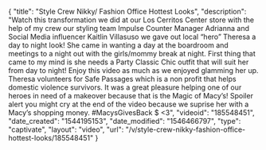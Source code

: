 {
    "title": "Style Crew Nikky\/ Fashion Office Hottest Looks",
    "description": "Watch this transformation we did at our Los Cerritos Center store with the help of my crew our styling team Impulse Counter Manager Adrianna and Social Media influencer Kaitlin Villasuso we gave out local “hero” Theresa a day to night look! She came in wanting a day at the boardroom and meetings to a night out with the girls\/mommy break at night. First thing that came to my mind is she needs a Party Classic Chic outfit that will suit her from day to night! Enjoy this video as much as we enjoyed glamming her up. Theresa volunteers for Safe Passages which is a non profit that helps domestic violence survivors. It was a great pleasure helping one of our heroes in need of a makeover because that is the Magic of Macy’s! Spoiler alert you might cry at the end of the video because we suprise her with a Macy’s shopping money. #MacysGivesBack $ <3",
    "videoid": "185548451",
    "date_created": "1544195153",
    "date_modified": "1546466797",
    "type": "captivate",
    "layout": "video",
    "url": "\/v\/style-crew-nikky-fashion-office-hottest-looks\/185548451"
}